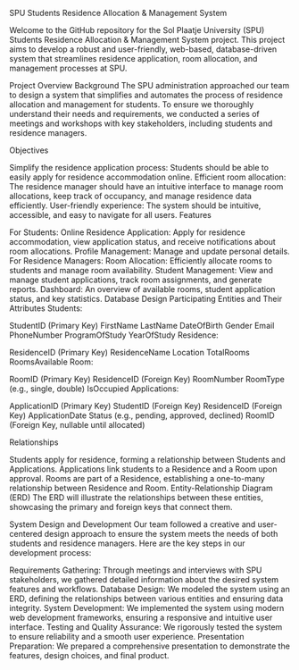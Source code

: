SPU Students Residence Allocation & Management System

Welcome to the GitHub repository for the Sol Plaatje University (SPU) Students Residence Allocation & Management System project. This project aims to develop a robust and user-friendly, web-based, database-driven system that streamlines residence application, room allocation, and management processes at SPU.

Project Overview
Background
The SPU administration approached our team to design a system that simplifies and automates the process of residence allocation and management for students. To ensure we thoroughly understand their needs and requirements, we conducted a series of meetings and workshops with key stakeholders, including students and residence managers.

Objectives

Simplify the residence application process: Students should be able to easily apply for residence accommodation online.
Efficient room allocation: The residence manager should have an intuitive interface to manage room allocations, keep track of occupancy, and manage residence data efficiently.
User-friendly experience: The system should be intuitive, accessible, and easy to navigate for all users.
Features

For Students:
Online Residence Application: Apply for residence accommodation, view application status, and receive notifications about room allocations.
Profile Management: Manage and update personal details.
For Residence Managers:
Room Allocation: Efficiently allocate rooms to students and manage room availability.
Student Management: View and manage student applications, track room assignments, and generate reports.
Dashboard: An overview of available rooms, student application status, and key statistics.
Database Design
Participating Entities and Their Attributes
Students:

StudentID (Primary Key)
FirstName
LastName
DateOfBirth
Gender
Email
PhoneNumber
ProgramOfStudy
YearOfStudy
Residence:

ResidenceID (Primary Key)
ResidenceName
Location
TotalRooms
RoomsAvailable
Room:

RoomID (Primary Key)
ResidenceID (Foreign Key)
RoomNumber
RoomType (e.g., single, double)
IsOccupied
Applications:

ApplicationID (Primary Key)
StudentID (Foreign Key)
ResidenceID (Foreign Key)
ApplicationDate
Status (e.g., pending, approved, declined)
RoomID (Foreign Key, nullable until allocated)

Relationships

Students apply for residence, forming a relationship between Students and Applications.
Applications link students to a Residence and a Room upon approval.
Rooms are part of a Residence, establishing a one-to-many relationship between Residence and Room.
Entity-Relationship Diagram (ERD)
The ERD will illustrate the relationships between these entities, showcasing the primary and foreign keys that connect them.

System Design and Development
Our team followed a creative and user-centered design approach to ensure the system meets the needs of both students and residence managers. Here are the key steps in our development process:

Requirements Gathering: Through meetings and interviews with SPU stakeholders, we gathered detailed information about the desired system features and workflows.
Database Design: We modeled the system using an ERD, defining the relationships between various entities and ensuring data integrity.
System Development: We implemented the system using modern web development frameworks, ensuring a responsive and intuitive user interface.
Testing and Quality Assurance: We rigorously tested the system to ensure reliability and a smooth user experience.
Presentation Preparation: We prepared a comprehensive presentation to demonstrate the features, design choices, and final product.
